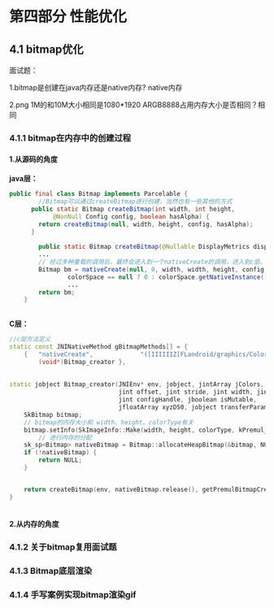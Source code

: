 

# 第四部分 性能优化

## 4.1 bitmap优化

面试题：

1.bitmap是创建在java内存还是native内存? native内存

2.png 1M的和10M大小相同是1080*1920 ARGB8888占用内存大小是否相同？相同



### 4.1.1 bitmap在内存中的创建过程

#### 1.从源码的角度

**java层：**

```java
public final class Bitmap implements Parcelable {
  		//Bitmap可以通过createBitmap进行创建，当然也有一些其他的方式
      public static Bitmap createBitmap(int width, int height,
            @NonNull Config config, boolean hasAlpha) {
        return createBitmap(null, width, height, config, hasAlpha);
      }
  
  	    public static Bitmap createBitmap(@Nullable DisplayMetrics display, int width, int height,@NonNull Config config, boolean hasAlpha, @NonNull ColorSpace colorSpace) {
        ...
        // 经过多种重载的调用后，最终会进入到一个nativeCreate的调用，进入到c层。
        Bitmap bm = nativeCreate(null, 0, width, width, height, config.nativeInt, true,
                colorSpace == null ? 0 : colorSpace.getNativeInstance());
				...
        return bm;
    }
  
```

**C层：**

```c++
//c层方法定义
static const JNINativeMethod gBitmapMethods[] = {
    {   "nativeCreate",             "([IIIIIIZ[FLandroid/graphics/ColorSpace$Rgb$TransferParameters;)Landroid/graphics/Bitmap;",
        (void*)Bitmap_creator },
  
  
static jobject Bitmap_creator(JNIEnv* env, jobject, jintArray jColors,
                              jint offset, jint stride, jint width, jint height,
                              jint configHandle, jboolean isMutable,
                              jfloatArray xyzD50, jobject transferParameters) {
    SkBitmap bitmap;
  	// bitmap的内存大小和 width、height、colorType有关
    bitmap.setInfo(SkImageInfo::Make(width, height, colorType, kPremul_SkAlphaType, colorSpace));
		// 进行内存的分配
    sk_sp<Bitmap> nativeBitmap = Bitmap::allocateHeapBitmap(&bitmap, NULL);
    if (!nativeBitmap) {
        return NULL;
    }


    return createBitmap(env, nativeBitmap.release(), getPremulBitmapCreateFlags(isMutable));
}
 
```

#### 2.从内存的角度















### 4.1.2 关于bitmap复用面试题

### 4.1.3 Bitmap底层渲染


###  4.1.4 手写案例实现bitmap渲染gif